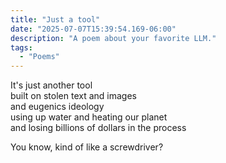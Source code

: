 ```yaml
---
title: "Just a tool"
date: "2025-07-07T15:39:54.169-06:00"
description: "A poem about your favorite LLM."
tags: 
  - "Poems"
---
```


<p>It's just another tool<br/> 
built on stolen text and images<br/> 
and eugenics ideology<br/> 
using up water and heating our planet<br/> 
and losing billions of dollars in the process</p>

<p>You know, kind of like a screwdriver?</p>